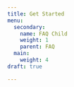 ```yaml
---
title: Get Started
menu:
  secondary:
    name: FAQ Child
    weight: 1
    parent: FAQ
  main:
    weight: 4
draft: true

---
```

